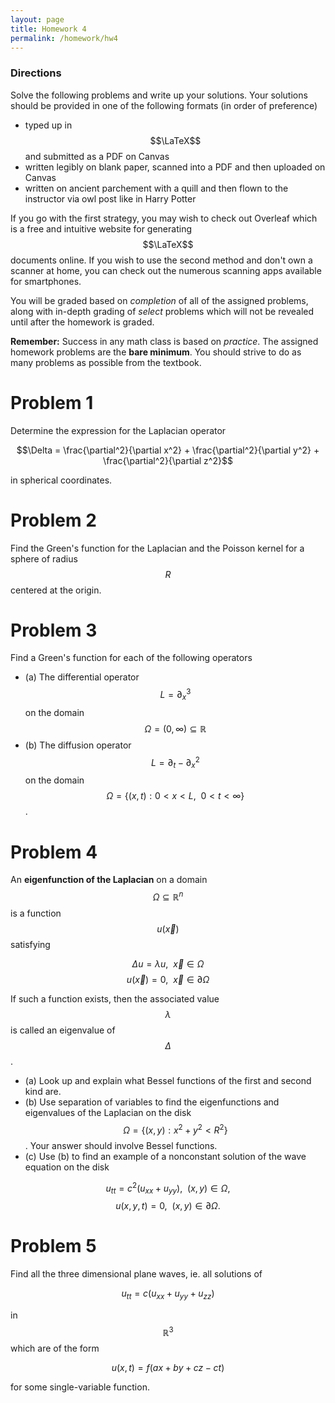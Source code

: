 ```yaml
---
layout: page
title: Homework 4
permalink: /homework/hw4
---
```


### Directions
Solve the following problems and write up your solutions.  Your solutions should be provided in one of the following formats (in order of preference)
* typed up in $$\LaTeX$$ and submitted as a PDF on Canvas
* written legibly on blank paper, scanned into a PDF and then uploaded on Canvas
* written on ancient parchement with a quill and then flown to the instructor via owl post like in Harry Potter

If you go with the first strategy, you may wish to check out Overleaf which is a free and intuitive website for generating $$\LaTeX$$ documents online.
If you wish to use the second method and don't own a scanner at home, you can check out the numerous scanning apps available for smartphones.

You will be graded based on *completion* of all of the assigned problems, along with in-depth grading of *select* problems which will not be revealed until after the homework is graded.

**Remember:** Success in any math class is based on *practice*.  The assigned homework problems are the **bare minimum**.  You should strive to do as many problems as possible from the textbook.

# Problem 1

Determine the expression for the Laplacian operator

$$\Delta = \frac{\partial^2}{\partial x^2} + \frac{\partial^2}{\partial y^2} + \frac{\partial^2}{\partial z^2}$$

in spherical coordinates.


# Problem 2

Find the Green's function for the Laplacian and the Poisson kernel for a sphere of radius $$R$$ centered at the origin.

# Problem 3

Find a Green's function for each of the following operators

* (a) The differential operator $$L = \partial_x^3$$ on the domain $$\Omega = (0,\infty) \subseteq \mathbb R$$
* (b) The diffusion operator $$L = \partial_t - \partial_x^2$$ on the domain $$\Omega = \{(x,t): 0 < x < L,\ \ 0 < t < \infty\}$$.


# Problem 4

An **eigenfunction of the Laplacian** on a domain $$\Omega\subseteq \mathbb{R}^n$$ is a function $$u(\vec x)$$ satisfying

$$\Delta u = \lambda u,\ \ \vec x\in\Omega$$
$$u(\vec x) = 0,\ \ \vec x\in\partial\Omega$$

If such a function exists, then the associated value $$\lambda$$ is called an eigenvalue of $$\Delta$$.

* (a) Look up and explain what Bessel functions of the first and second kind are.
* (b) Use separation of variables to find the eigenfunctions and eigenvalues of the Laplacian on the disk $$\Omega = \{(x,y): x^2+y^2 < R^2\}$$.  Your answer should involve Bessel functions.
* (c) Use (b) to find an example of a nonconstant solution of the wave equation on the disk

$$u_{tt} = c^2(u_{xx}+u_{yy}),\ \ (x,y)\in \Omega,$$
$$u(x,y,t) = 0,\ \ (x,y)\in \partial\Omega.$$

# Problem 5

Find all the three dimensional plane waves, ie. all solutions of

$$u_{tt} = c(u_{xx}+u_{yy} + u_{zz})$$

in $$\mathbb{R}^3$$ which are of the form

$$u(x,t) = f(ax+by+cz - ct)$$

for some single-variable function.



